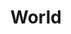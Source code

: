 ---
title: World
description: The god object that tracks everything
extends: _layouts.documentation
---